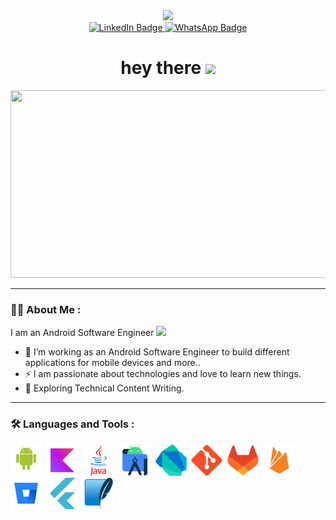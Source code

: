<div id="header" align="center">
  <img src="https://media.giphy.com/media/M9gbBd9nbDrOTu1Mqx/giphy.gif" width="100"/>
</div>
<div id="badges" align="center">
  <a href="https://www.linkedin.com/in/mostafamohammed05">
    <img src="https://img.shields.io/badge/LinkedIn-blue?style=for-the-badge&logo=linkedin&logoColor=white" alt="LinkedIn Badge"/>
  </a>
  <a href="https://wa.me/+201002923561">
    <img src="https://img.shields.io/badge/WhatsApp-green?style=for-the-badge&logo=whatsapp&logoColor=white" alt="WhatsApp Badge"/>
    </a>
</div>
  <h1 align="center">
  hey there
  <img src="https://media.giphy.com/media/hvRJCLFzcasrR4ia7z/giphy.gif" width="30px"/>
</h1>
<div align="center">
  <img src="https://raw.githubusercontent.com/SP-XD/SP-XD/main/images/dev-working_rounded.gif" width="600" height="300"/>
</div>

---

### :man_technologist: About Me :
I am an Android Software Engineer <img src="https://media.giphy.com/media/WUlplcMpOCEmTGBtBW/giphy.gif" width="50">
- :telescope: I’m working as an Android Software Engineer to build different applications for mobile devices and more..
- :zap: I am passionate about technologies and love to learn new things.
- :seedling: Exploring Technical Content Writing.

---

### :hammer_and_wrench: Languages and Tools :
<div>
  <img src="https://github.com/devicons/devicon/blob/master/icons/android/android-original-wordmark.svg" title="Android" alt="Android" width="50" height="50"/>&nbsp;
  <img src="https://github.com/devicons/devicon/blob/master/icons/kotlin/kotlin-original.svg" title="Kotlin" alt="Kotlin" width="50" height="50"/>&nbsp;
  <img src="https://github.com/devicons/devicon/blob/master/icons/java/java-original-wordmark.svg" title="Java" alt="Java" width="50" height="50"/>&nbsp;
  <img src="https://github.com/devicons/devicon/blob/master/icons/androidstudio/androidstudio-original.svg" title="Android studio" alt="Adnroid studio" width="50" height="50"/>&nbsp;
  <img src="https://github.com/devicons/devicon/blob/master/icons/dart/dart-original.svg" title="dart" alt="dart" width="50" height="50"/>&nbsp;
  <img src="https://github.com/devicons/devicon/blob/master/icons/git/git-original.svg" title="Git" alt="Git" width="50" height="50"/>&nbsp;
  <img src="https://github.com/devicons/devicon/blob/master/icons/gitlab/gitlab-original.svg" title="Gitlab" alt="Gitlab" width="50" height="50"/>&nbsp;
  <img src="https://github.com/devicons/devicon/blob/master/icons/firebase/firebase-plain.svg" title="firebase" alt="firebase" width="50" height="50"/>&nbsp;
  <img src="https://github.com/devicons/devicon/blob/master/icons/bitbucket/bitbucket-original.svg" title="bitbucket" alt="bitbucket" width="50" height="50"/>&nbsp;
  <img src="https://github.com/devicons/devicon/blob/master/icons/flutter/flutter-plain.svg" title="flutter" alt="flutter" width="50" height="50"/>&nbsp;
  <img src="https://github.com/devicons/devicon/blob/master/icons/sqlite/sqlite-original.svg" title="sqlite" alt="sqlite" width="50" height="50"/>&nbsp;
</div>


